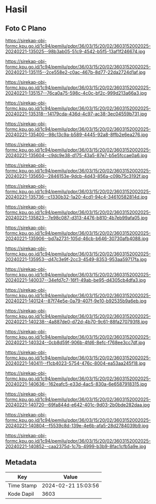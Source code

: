# Hasil

## Foto C Plano

https://sirekap-obj-formc.kpu.go.id/1c94/pemilu/pdpr/36/03/15/20/02/3603152002025-20240221-135025--98b3ab05-51c9-4542-b5f5-13af1f246674.jpg

https://sirekap-obj-formc.kpu.go.id/1c94/pemilu/pdpr/36/03/15/20/02/3603152002025-20240221-135115--2ce558e2-c0ac-467b-8d77-22da2724d1af.jpg

https://sirekap-obj-formc.kpu.go.id/1c94/pemilu/pdpr/36/03/15/20/02/3603152002025-20240221-135157--76ca0a75-598c-4c0c-bf2c-999d213a66a3.jpg

https://sirekap-obj-formc.kpu.go.id/1c94/pemilu/pdpr/36/03/15/20/02/3603152002025-20240221-135318--14179cda-436d-4c97-ac38-3ec04559b731.jpg

https://sirekap-obj-formc.kpu.go.id/1c94/pemilu/pdpr/36/03/15/20/02/3603152002025-20240221-135400--98c13c9a-b589-4445-92a8-8ffb2e6ea276.jpg

https://sirekap-obj-formc.kpu.go.id/1c94/pemilu/pdpr/36/03/15/20/02/3603152002025-20240221-135604--c9dc9e38-d175-43a5-87e7-b5e5fccae0a6.jpg

https://sirekap-obj-formc.kpu.go.id/1c94/pemilu/pdpr/36/03/15/20/02/3603152002025-20240221-135650--2846153e-9dcb-4d43-856a-c09b75c3192f.jpg

https://sirekap-obj-formc.kpu.go.id/1c94/pemilu/pdpr/36/03/15/20/02/3603152002025-20240221-135736--c1330b32-1a20-4cd1-94c4-34610582814d.jpg

https://sirekap-obj-formc.kpu.go.id/1c94/pemilu/pdpr/36/03/15/20/02/3603152002025-20240221-135823--7e98c087-d313-4476-b810-4b7eb99afa05.jpg

https://sirekap-obj-formc.kpu.go.id/1c94/pemilu/pdpr/36/03/15/20/02/3603152002025-20240221-135906--bd7a2731-105d-46cb-b646-30730afb4088.jpg

https://sirekap-obj-formc.kpu.go.id/1c94/pemilu/pdpr/36/03/15/20/02/3603152002025-20240221-135953--d47c3e9f-2cc3-4549-8353-953aa59717fa.jpg

https://sirekap-obj-formc.kpu.go.id/1c94/pemilu/pdpr/36/03/15/20/02/3603152002025-20240221-140037--34efd7c7-16f1-49ab-be95-d4305cb4dfa3.jpg

https://sirekap-obj-formc.kpu.go.id/1c94/pemilu/pdpr/36/03/15/20/02/3603152002025-20240221-140124--87f74e5e-0a79-407f-9e10-b92535b9a6eb.jpg

https://sirekap-obj-formc.kpu.go.id/1c94/pemilu/pdpr/36/03/15/20/02/3603152002025-20240221-140238--4a887de0-d72d-4b70-9c61-88fa270793f8.jpg

https://sirekap-obj-formc.kpu.go.id/1c94/pemilu/pdpr/36/03/15/20/02/3603152002025-20240221-140324--0cb8d59f-906b-4fd6-8efc-f768ee3cc7df.jpg

https://sirekap-obj-formc.kpu.go.id/1c94/pemilu/pdpr/36/03/15/20/02/3603152002025-20240221-140411--f1cb4023-5754-476c-8004-ea53aa245f18.jpg

https://sirekap-obj-formc.kpu.go.id/1c94/pemilu/pdpr/36/03/15/20/02/3603152002025-20240221-140636--162eafc5-e33d-4ac5-830a-6e6587918315.jpg

https://sirekap-obj-formc.kpu.go.id/1c94/pemilu/pdpr/36/03/15/20/02/3603152002025-20240221-140720--69fa844d-e642-401c-9d03-2b0bde282daa.jpg

https://sirekap-obj-formc.kpu.go.id/1c94/pemilu/pdpr/36/03/15/20/02/3603152002025-20240221-140804--f5539c8d-139e-4e6b-afa5-28d2784039b9.jpg

https://sirekap-obj-formc.kpu.go.id/1c94/pemilu/pdpr/36/03/15/20/02/3603152002025-20240221-140852--caa2375d-1c7b-4999-b3b9-8fac1cfb5a9e.jpg


## Metadata

| Key        | Value               |
| ---------- | ------------------- |
| Time Stamp | 2024-02-21 15:03:56 |
| Kode Dapil | 3603                |



